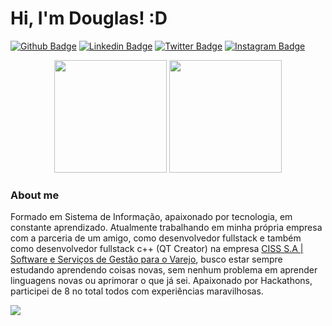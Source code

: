 # Hi, I'm Douglas! :D

[![Github Badge](https://img.shields.io/badge/-Github-000?style=flat-square&logo=Github&logoColor=white&link=https://github.com/Douglas-Cezaro)](https://github.com/Douglas-Cezaro)
[![Linkedin Badge](https://img.shields.io/badge/-LinkedIn-blue?style=flat-square&logo=Linkedin&logoColor=white&link=https://www.linkedin.com/in/douglas-cezaro-984b67178/)](https://www.linkedin.com/in/douglas-cezaro-984b67178)
[![Twitter Badge](https://img.shields.io/badge/-Twitter-1ca0f1?style=flat-square&labelColor=1ca0f1&logo=twitter&logoColor=white&link=https://twitter.com/douglas_cezaro)](https://twitter.com/douglas_cezaro)
[![Instagram Badge](https://img.shields.io/badge/Instagram-E4405F?style=flat-square&logo=instagram&logoColor=white&link=https://www.instagram.com/douglascezaro/)](https://www.instagram.com/douglascezaro/)
<center>
 <div>
  <img height="180em" src="https://github-readme-stats-sigma-five.vercel.app/api?username=Douglas-Cezaro&show_icons=true&theme=dracula&include_all_commits=true&count_private=true"/>
  <img height="180em" src="https://github-readme-stats-sigma-five.vercel.app/api/top-langs/?username=Douglas-Cezaro&layout=compact&langs_count=7&theme=dracula"/>
 </div>
</center>

### About me
 Formado em Sistema de Informação, apaixonado por tecnologia, em constante aprendizado. Atualmente trabalhando em minha própria empresa com a parceria de um amigo, como desenvolvedor fullstack e também como desenvolvedor fullstack c++ (QT Creator) na empresa [CISS S.A | Software e Serviços de Gestão para o Varejo](https://ciss.com.br/), busco estar sempre estudando aprendendo coisas novas, sem nenhum problema em aprender linguagens novas ou aprimorar o que já sei. Apaixonado por Hackathons, participei de 8 no total todos com experiências maravilhosas.

![](https://komarev.com/ghpvc/?username=Douglas-Cezaro&color=blue&style=flat)
